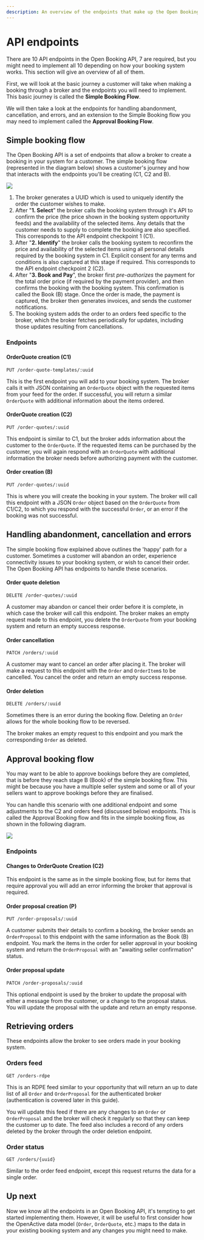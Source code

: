 ```yaml
---
description: An overview of the endpoints that make up the Open Booking API
---
```


# API endpoints

There are 10 API endpoints in the Open Booking API, 7 are required, but you might need to implement all 10 depending on how your booking system works. This section will give an overview of all of them.

First, we will look at the basic journey a customer will take when making a booking through a broker and the endpoints you will need to implement. This basic journey is called the **Simple Booking Flow**.&#x20;

We will then take a look at the endpoints for handling abandonment, cancellation, and errors, and an extension to the Simple Booking flow you may need to implement called the **Approval Booking Flow**.&#x20;

## Simple booking flow

The Open Booking API is a set of endpoints that allow a broker to create a booking in your system for a customer. The simple booking flow (represented in the diagram below) shows a customer's journey and how that interacts with the endpoints you'll be creating (C1, C2 and B).&#x20;

![](<../../.gitbook/assets/image (1) (1) (1).png>)

1. The broker generates a UUID which is used to uniquely identify the order the customer wishes to make.
2. After "**1. Select**" the broker calls the booking system through it's API to confirm the price (the price shown in the booking system opportunity feeds) and the availability of the selected items. Any details that the customer needs to supply to complete the booking are also specified. This corresponds to the API endpoint checkpoint 1 (C1).
3. After "**2. Identify**" the broker calls the booking system to reconfirm the price and availability of the selected items using all personal details required by the booking system in C1. Explicit consent for any terms and conditions is also captured at this stage if required. This corresponds to the API endpoint checkpoint 2 (C2).
4. After "**3. Book and Pay**", the broker first _pre-authorizes_ the payment for the total order price (if required by the payment provider), and then confirms the booking with the booking system. This confirmation is called the Book (B) stage. Once the order is made, the payment is captured, the broker then generates invoices, and sends the customer notifications.
5. The booking system adds the order to an orders feed specific to the broker, which the broker fetches periodically for updates, including those updates resulting from cancellations.&#x20;

### Endpoints

#### OrderQuote creation (C1)

`PUT /order-quote-templates/:uuid`

This is the first endpoint you will add to your booking system. The broker calls it with JSON containing an `OrderQuote` object with the requested items from your feed for the order. If successful, you will return a similar `OrderQuote` with additional information about the items ordered.

#### OrderQuote creation (C2)

`PUT /order-quotes/:uuid`

This endpoint is similar to C1, but the broker adds information about the customer to the `OrderQuote`. If the requested items can be purchased by the customer, you will again respond with an `OrderQuote` with additional information the broker needs before authorizing payment with the customer.

#### Order creation (B)

`PUT /order-quotes/:uuid`

This is where you will create the booking in your system. The broker will call this endpoint with a JSON `Order` object based on the `OrderQuote` from C1/C2, to which you respond with the successful `Order`, or an error if the booking was not successful.

## Handling abandonment, cancellation and errors

The simple booking flow explained above outlines the 'happy' path for a customer. Sometimes a customer will abandon an order, experience connectivity issues to your booking system, or wish to cancel their order. The Open Booking API has endpoints to handle these scenarios.

#### Order quote deletion

`DELETE /order-quotes/:uuid`

A customer may abandon or cancel their order before it is complete, in which case the broker will call this endpoint. The broker makes an empty request made to this endpoint, you delete the `OrderQuote` from your booking system and return an empty success response.

#### Order cancellation

`PATCH /orders/:uuid`

A customer may want to cancel an order after placing it. The broker will make a request to this endpoint with the `Order` and `OrderItem`s to be cancelled. You cancel the order and return an empty success response.

#### Order deletion

`DELETE /orders/:uuid`

Sometimes there is an error during the booking flow. Deleting an `Order` allows for the whole booking flow to be reversed.

The broker makes an empty request to this endpoint and you mark the corresponding `Order` as deleted.

## Approval booking flow

You may want to be able to approve bookings before they are completed, that is before they reach  stage B (Book) of the simple booking flow. This might be because you have a multiple seller system and some or all of your sellers want to approve bookings before they are finalised.

You can handle this scenario with one additional endpoint and some adjustments to the C2 and orders feed (discussed below) endpoints. This is called the Approval Booking flow and fits in the simple booking flow, as shown in the following diagram.

![](<../../.gitbook/assets/image (2) (1).png>)

### Endpoints

#### Changes to OrderQuote Creation (C2)

This endpoint is the same as in the simple booking flow, but for items that require approval you will add an error informing the broker that approval is required. &#x20;

#### Order proposal creation (P)

`PUT /order-proposals/:uuid`

A customer submits their details to confirm a booking, the broker sends an `OrderProposal` to this endpoint with the same information as the Book (B) endpoint. You mark the items in the order for seller approval in your booking system and return the `OrderProposal` with an "awaiting seller confirmation" status.

#### Order proposal update

`PATCH /order-proposals/:uuid`

This optional endpoint is used by the broker to update the proposal with either a message from the customer, or a change to the proposal status. You will update the proposal with the update and return an empty response.

## Retrieving orders

These endpoints allow the broker to see orders made in your booking system.

### Orders feed

`GET /orders-rdpe`

This is an RDPE feed similar to your opportunity that will return an up to date list of all `Order` and `OrderProposal` for the authenticated broker (authentication is covered later in this guide).

You will update this feed if there are any changes to an `Order` or `OrderProposal` and the broker will check it regularly so that they can keep the customer up to date. The feed also includes a record of any orders deleted by the broker through the order deletion endpoint.

### Order status

`GET /orders/{uuid}`

Similar to the order feed endpoint, except this request returns the data for a single order.&#x20;

## Up next

Now we know all the endpoints in an Open Booking API, it's tempting to get started implementing them. However, it will be useful to first consider how the OpenActive data model (`Order`, `OrderQuote`, etc.) maps to the data in your existing booking system and any changes you might need to make.
